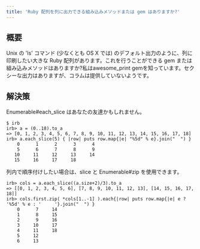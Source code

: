 ```yaml
---
title: 'Ruby 配列を列に出力できる組み込みメソッドまたは gem はありますか?'
---
```


## 概要
Unix の 'ls' コマンド (少なくとも OS X では) のデフォルト出力のように、列に印刷したい大きな Ruby 配列があります。これを行うことができる gem または組み込みメソッドはありますか?私はawesome_print gemを知っています。セクシーな出力はありますが、コラムは提供していないようです。

## 解決策
Enumerable#each_slice はあなたの友達かもしれません。

```
$ irb
irb> a = (0..18).to_a
=> [0, 1, 2, 3, 4, 5, 6, 7, 8, 9, 10, 11, 12, 13, 14, 15, 16, 17, 18]
irb> a.each_slice(5) { |row| puts row.map{|e| "%5d" % e}.join("  ") }
    0      1      2      3      4
    5      6      7      8      9
   10     11     12     13     14
   15     16     17     18

```
列内で順序付けしたい場合は、slice と Enumerable#zip を使用できます。

```
irb> cols = a.each_slice((a.size+2)/3).to_a
=> [[0, 1, 2, 3, 4, 5, 6], [7, 8, 9, 10, 11, 12, 13], [14, 15, 16, 17, 18]]
irb> cols.first.zip( *cols[1..-1] ).each{|row| puts row.map{|e| e ? '%5d' % e : '     '}.join("  ") }
    0      7     14
    1      8     15
    2      9     16
    3     10     17
    4     11     18
    5     12       
    6     13       

```
